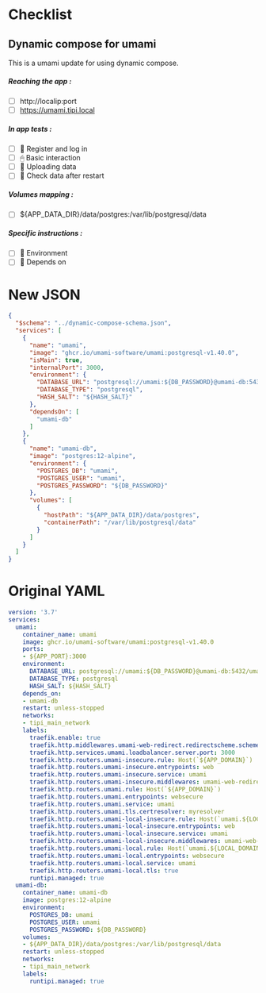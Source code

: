 # Checklist
## Dynamic compose for umami
This is a umami update for using dynamic compose.
##### Reaching the app :
- [ ] http://localip:port
- [ ] https://umami.tipi.local
##### In app tests :
- [ ] 📝 Register and log in
- [ ] 🖱 Basic interaction
- [ ] 🌆 Uploading data
- [ ] 🔄 Check data after restart
##### Volumes mapping :
- [ ] ${APP_DATA_DIR}/data/postgres:/var/lib/postgresql/data
##### Specific instructions :
- [ ] 🌳 Environment
- [ ] 🔗 Depends on

# New JSON
```json
{
  "$schema": "../dynamic-compose-schema.json",
  "services": [
    {
      "name": "umami",
      "image": "ghcr.io/umami-software/umami:postgresql-v1.40.0",
      "isMain": true,
      "internalPort": 3000,
      "environment": {
        "DATABASE_URL": "postgresql://umami:${DB_PASSWORD}@umami-db:5432/umami",
        "DATABASE_TYPE": "postgresql",
        "HASH_SALT": "${HASH_SALT}"
      },
      "dependsOn": [
        "umami-db"
      ]
    },
    {
      "name": "umami-db",
      "image": "postgres:12-alpine",
      "environment": {
        "POSTGRES_DB": "umami",
        "POSTGRES_USER": "umami",
        "POSTGRES_PASSWORD": "${DB_PASSWORD}"
      },
      "volumes": [
        {
          "hostPath": "${APP_DATA_DIR}/data/postgres",
          "containerPath": "/var/lib/postgresql/data"
        }
      ]
    }
  ]
} 
```
# Original YAML
```yaml
version: '3.7'
services:
  umami:
    container_name: umami
    image: ghcr.io/umami-software/umami:postgresql-v1.40.0
    ports:
    - ${APP_PORT}:3000
    environment:
      DATABASE_URL: postgresql://umami:${DB_PASSWORD}@umami-db:5432/umami
      DATABASE_TYPE: postgresql
      HASH_SALT: ${HASH_SALT}
    depends_on:
    - umami-db
    restart: unless-stopped
    networks:
    - tipi_main_network
    labels:
      traefik.enable: true
      traefik.http.middlewares.umami-web-redirect.redirectscheme.scheme: https
      traefik.http.services.umami.loadbalancer.server.port: 3000
      traefik.http.routers.umami-insecure.rule: Host(`${APP_DOMAIN}`)
      traefik.http.routers.umami-insecure.entrypoints: web
      traefik.http.routers.umami-insecure.service: umami
      traefik.http.routers.umami-insecure.middlewares: umami-web-redirect
      traefik.http.routers.umami.rule: Host(`${APP_DOMAIN}`)
      traefik.http.routers.umami.entrypoints: websecure
      traefik.http.routers.umami.service: umami
      traefik.http.routers.umami.tls.certresolver: myresolver
      traefik.http.routers.umami-local-insecure.rule: Host(`umami.${LOCAL_DOMAIN}`)
      traefik.http.routers.umami-local-insecure.entrypoints: web
      traefik.http.routers.umami-local-insecure.service: umami
      traefik.http.routers.umami-local-insecure.middlewares: umami-web-redirect
      traefik.http.routers.umami-local.rule: Host(`umami.${LOCAL_DOMAIN}`)
      traefik.http.routers.umami-local.entrypoints: websecure
      traefik.http.routers.umami-local.service: umami
      traefik.http.routers.umami-local.tls: true
      runtipi.managed: true
  umami-db:
    container_name: umami-db
    image: postgres:12-alpine
    environment:
      POSTGRES_DB: umami
      POSTGRES_USER: umami
      POSTGRES_PASSWORD: ${DB_PASSWORD}
    volumes:
    - ${APP_DATA_DIR}/data/postgres:/var/lib/postgresql/data
    restart: unless-stopped
    networks:
    - tipi_main_network
    labels:
      runtipi.managed: true
 
```
